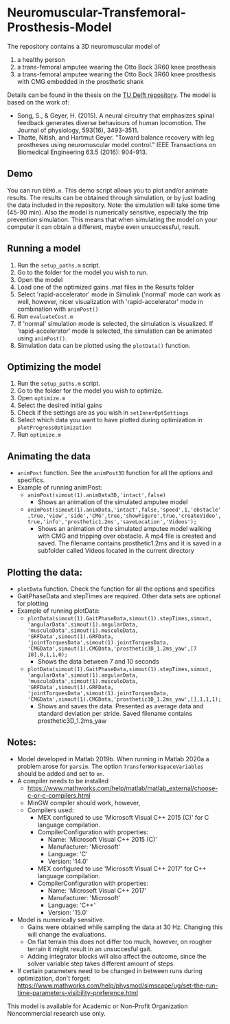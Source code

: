 # Neuromuscular-Transfemoral-Prosthesis-Model

The repository contains a 3D neuromuscular model of
1. a healthy person 
2. a trans-femoral amputee wearing the Otto Bock 3R60 knee prosthesis
3. a trans-femoral amputee wearing the Otto Bock 3R60 knee prosthesis with CMG embedded in the prosthetic shank

Details can be found in the thesis on the [TU Delft repository](https://repository.tudelft.nl//islandora/object/uuid:956af656-3fa4-46bc-abba-b6a4afad23c2).
The model is based on the work of:
- Song, S., & Geyer, H. (2015). A neural circuitry that emphasizes spinal feedback generates diverse behaviours of human locomotion. The Journal of physiology, 593(16), 3493-3511.
- Thatte, Nitish, and Hartmut Geyer. "Toward balance recovery with leg prostheses using neuromuscular model control." IEEE Transactions on Biomedical Engineering 63.5 (2016): 904-913.

## Demo
You can run `DEMO.m`. This demo script allows you to plot and/or animate results. The results can be obtained through simulation, or by just loading the data included in the repository.
Note: the simulation will take some time (45-90 min). Also the model is numerically sensitive, especially the trip prevention simulation. This means that when simulating the model on your computer it can obtain a different, maybe even unsuccessful, result.

## Running a model

1. Run the `setup_paths.m` script.
2. Go to the folder for the model you wish to run.
3. Open the model
4. Load one of the optimized gains .mat files in the Results folder
5. Select 'rapid-accelerator' mode in Simulink ('normal' mode can work as well, however, nicer visualization with 'rapid-accelerator' mode in combination with `animPost()`
6. Run `evaluateCost.m`
7. If 'normal' simulation mode is selected, the simulation is visualized. If 'rapid-accelerator' mode is selected, the simulation can be animated using `animPost()`.
8. Simulation data can be plotted using the `plotData()` function.


## Optimizing the model

1. Run the `setup_paths.m` script.
2. Go to the folder for the model you wish to optimize.
3. Open `optimize.m`
4. Select the desired initial gains 
5. Check if the settings are as you wish in `setInnerOptSettings`
6. Select which data you want to have plotted during optimization in `plotProgressOptimization`
7. Run `optimize.m`

## Animating the data
* `animPost` function. See the `animPost3D` function for all the options and specifics.
* Example of running animPost: 
  * `animPost(simout(1).animData3D,'intact',false)`
    * Shows an animation of the simulated amputee model
  * `animPost(simout(1).animData,'intact',false,'speed',1,'obstacle',true,'view','side','CMG',true,'showFigure',true,'createVideo',true,'info','prosthetic1.2ms','saveLocation','Videos');`
    * Shows an animation of the simulated amputee model walking with CMG and tripping over obstacle. A mp4 file is created and saved. The filename contains prosthetic1.2ms and it is saved in a subfolder called Videos located in the current directory	

## Plotting the data:
* `plotData` function. Check the function for all the options and specifics
* GaitPhaseData and stepTimes are required. Other data sets are optional for plotting
* Example of running plotData: 
  * `plotData(simout(1).GaitPhaseData,simout(1).stepTimes,simout, 'angularData',simout(1).angularData, 'musculoData',simout(1).musculoData, 'GRFData',simout(1).GRFData, 'jointTorquesData',simout(1).jointTorquesData, 'CMGData',simout(1).CMGData,'prosthetic3D_1.2ms_yaw',[7 10],0,1,1,0);`
    * Shows the data between 7 and 10 seconds
  * `plotData(simout(1).GaitPhaseData,simout(1).stepTimes,simout, 'angularData',simout(1).angularData, 'musculoData',simout(1).musculoData, 'GRFData',simout(1).GRFData, 'jointTorquesData',simout(1).jointTorquesData, 'CMGData',simout(1).CMGData,'prosthetic3D_1.2ms_yaw',[],1,1,1);`
    * Shows and saves the data. Presented as average data and standard deviation per stride. Saved filename contains prosthetic3D_1.2ms_yaw


## Notes:
* Model developed in Matlab 2019b. When running in Matlab 2020a a problem arose for `parsim`. The option `TransferWorkspaceVariables` should be added and set to `on`.
* A compiler needs to be installed
  * https://www.mathworks.com/help/matlab/matlab_external/choose-c-or-c-compilers.html
  * MinGW compiler should work, however,
  * Compilers used: 
    * MEX configured to use 'Microsoft Visual C++ 2015 (C)' for C language compilation.
    * CompilerConfiguration with properties:
      * Name: 'Microsoft Visual C++ 2015 (C)'
      * Manufacturer: 'Microsoft'
      * Language: 'C'
      * Version: '14.0'
    * MEX configured to use 'Microsoft Visual C++ 2017' for C++ language compilation.
    * CompilerConfiguration with properties: 
      * Name: 'Microsoft Visual C++ 2017'
      * Manufacturer: 'Microsoft'
      * Language: 'C++'
      * Version: '15.0'
* Model is numerically sensitive. 
  * Gains were obtained while sampling the data at 30 Hz. Changing this will change the evaluations. 
  * On flat terrain this does not differ too much, however, on rougher terrain it might result in an unsuccesful gait.
  * Adding integrator blocks will also affect the outcome, since the solver variable step takes different amount of steps.
* If certain parameters need to be changed in between runs during optimization, don't forget: https://www.mathworks.com/help/physmod/simscape/ug/set-the-run-time-parameters-visibility-preference.html

	

This model is available for Academic or Non-Profit Organization Noncommercial research use only.
